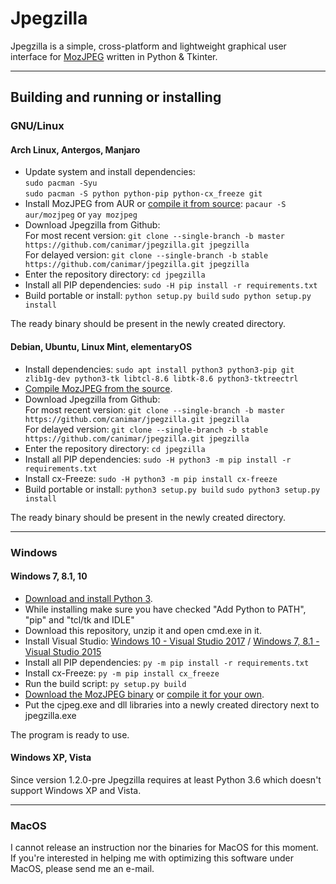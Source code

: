 # Jpegzilla

Jpegzilla is a simple, cross-platform and lightweight graphical user interface for [MozJPEG](https://github.com/mozilla/mozjpeg) written in Python & Tkinter.

---

## Building and running or installing

### __GNU/Linux__

#### Arch Linux, Antergos, Manjaro

- Update system and install dependencies:  
``sudo pacman -Syu``  
``sudo pacman -S python python-pip python-cx_freeze git``
- Install MozJPEG from AUR or [compile it from source](https://github.com/mozilla/mozjpeg/blob/master/BUILDING.md):
``pacaur -S aur/mozjpeg`` or ``yay mozjpeg``
- Download Jpegzilla from Github:  
For most recent version: ``git clone --single-branch -b master https://github.com/canimar/jpegzilla.git jpegzilla``  
For delayed version: ``git clone --single-branch -b stable https://github.com/canimar/jpegzilla.git jpegzilla``
- Enter the repository directory:
``cd jpegzilla``
- Install all PIP dependencies:
``sudo -H pip install -r requirements.txt``
- Build portable or install:
``python setup.py build`` ``sudo python setup.py install``

The ready binary should be present in the newly created directory.

#### Debian, Ubuntu, Linux Mint, elementaryOS

- Install dependencies:
``sudo apt install python3 python3-pip git zlib1g-dev python3-tk libtcl-8.6 libtk-8.6 python3-tktreectrl``
- [Compile MozJPEG from the source](https://gist.github.com/Kelfitas/f3fb99984698ccd79414c6a29e9f4edd).
- Download Jpegzilla from Github:  
For most recent version: ``git clone --single-branch -b master https://github.com/canimar/jpegzilla.git jpegzilla``  
For delayed version: ``git clone --single-branch -b stable https://github.com/canimar/jpegzilla.git jpegzilla``
- Enter the repository directory:
``cd jpegzilla``
- Install all PIP dependencies:
``sudo -H python3 -m pip install -r requirements.txt``
- Install cx-Freeze:
``sudo -H python3 -m pip install cx-freeze``
- Build portable or install:
``python3 setup.py build`` ``sudo python3 setup.py install``

The ready binary should be present in the newly created directory.

---

### __Windows__

#### Windows 7, 8.1, 10

- [Download and install Python 3](https://www.python.org/downloads/).
- While installing make sure you have checked "Add Python to PATH", "pip" and "tcl/tk and IDLE"
- Download this repository, unzip it and open cmd.exe in it.
- Install Visual Studio:
[Windows 10 - Visual Studio 2017](https://visualstudio.microsoft.com/vs/older-downloads/) / 
[Windows 7, 8.1 - Visual Studio 2015](https://go.microsoft.com/fwlink/?LinkId=532606&clcid=0x409)
- Install all PIP dependencies:
``py -m pip install -r requirements.txt``
- Install cx-Freeze:
``py -m pip install cx_freeze``
- Run the build script:
``py setup.py build``
- [Download the MozJPEG binary](https://mozjpeg.codelove.de/binaries.html) or [compile it for your own](https://github.com/mozilla/mozjpeg/blob/master/BUILDING.md).
- Put the cjpeg.exe and dll libraries into a newly created directory next to jpegzilla.exe

The program is ready to use.

#### Windows XP, Vista

Since version 1.2.0-pre Jpegzilla requires at least Python 3.6 which doesn't support Windows XP and Vista.

---

### __MacOS__

I cannot release an instruction nor the binaries for MacOS for this moment.  
If you're interested in helping me with optimizing this software under MacOS,
please send me an e-mail.
